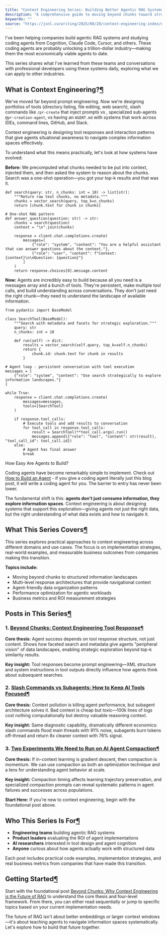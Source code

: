 ```yaml
---
title: "Context Engineering Series: Building Better Agentic RAG Systems - Jason Liu"
description: "A comprehensive guide to moving beyond chunks toward structured tool responses that teach agents how to navigate data landscapes. Learn from real implementations across coding agents and enterprise systems."
keywords: ""
source: "https://jxnl.co/writing/2025/08/28/context-engineering-index/#who-this-series-is-for?utm_source=tldrai"
---
```


[](https://github.com/jxnl/blog/edit/main/docs/writing/posts/context-engineering-index.md "Edit this page")[](https://github.com/jxnl/blog/raw/main/docs/writing/posts/context-engineering-index.md "View source of this page")

I've been helping companies build agentic RAG systems and studying coding agents from Cognition, Claude Code, Cursor, and others. These coding agents are probably unlocking a trillion-dollar industry—making them the most economically viable agents to date.

This series shares what I've learned from these teams and conversations with professional developers using these systems daily, exploring what we can apply to other industries.

## What is Context Engineering?[¶](https://jxnl.co/writing/2025/08/28/context-engineering-index/#what-is-context-engineering "Permanent link")

We've moved far beyond prompt engineering. Now we're designing portfolios of tools (directory listing, file editing, web search), slash commands like `/pr-create` that inject prompts vs , specialized sub-agents `@pr-creation-agent`, vs having an `AGENT.md` with systems that work across IDEs, command lines, GitHub, and Slack.

Context engineering is designing tool responses and interaction patterns that give agents situational awareness to navigate complex information spaces effectively.

To understand what this means practically, let's look at how systems have evolved:

**Before:** We precomputed what chunks needed to be put into context, injected them, and then asked the system to reason about the chunks. Search was a one-shot operation—you got your top-k results and that was it.

```
def search(query: str, n_chunks: int = 10) -> list[str]:
    """Return raw text chunks, no metadata."""
    chunks = vector_search(query, top_k=n_chunks)
    return [chunk.text for chunk in chunks]

# One-shot RAG pattern
def answer_question(question: str) -> str:
    chunks = search(question)
    context = "\n".join(chunks)

    response = client.chat.completions.create(
        messages=[
            {"role": "system", "content": "You are a helpful assistant that can answer questions about the context."},
            {"role": "user", "content": f"Context: {context}\n\nQuestion: {question}"}
        ]
    )
    return response.choices[0].message.content
```

**Now:** Agents are incredibly easy to build because all you need is a messages array and a bunch of tools. They're persistent, make multiple tool calls, and build understanding across conversations. They don't just need the right chunk—they need to understand the landscape of available information.

```
from pydantic import BaseModel

class SearchTool(BaseModel):
    """Search with metadata and facets for strategic exploration."""
    query: str
    n_chunks: int = 10

    def run(self) -> dict:
        results = vector_search(self.query, top_k=self.n_chunks)
        return {
            chunk.id: chunk.text for chunk in results
        }

# Agent loop - persistent conversation with tool execution
messages = [
    {"role": "system", "content": "Use search strategically to explore information landscapes."}
]

while True:
    response = client.chat.completions.create(
        messages=messages,
        tools=[SearchTool]
    )

    if response.tool_calls:
        # Execute tools and add results to conversation
        for tool_call in response.tool_calls:
            result = SearchTool(**tool_call.args).run()
            messages.append({"role": "tool", "content": str(result), "tool_call_id": tool_call.id})
    else:
        # Agent has final answer
        break
```

How Easy Are Agents to Build?

Coding agents have become remarkably simple to implement. Check out [How to Build an Agent](https://ampcode.com/how-to-build-an-agent) - if you give a coding agent literally just this blog post, it will write a coding agent for you. The barrier to entry has never been lower.

The fundamental shift is this: **agents don't just consume information, they explore information spaces**. Context engineering is about designing systems that support this exploration—giving agents not just the right data, but the right understanding of what data exists and how to navigate it.

## What This Series Covers[¶](https://jxnl.co/writing/2025/08/28/context-engineering-index/#what-this-series-covers "Permanent link")

This series explores practical approaches to context engineering across different domains and use cases. The focus is on implementation strategies, real-world examples, and measurable business outcomes from companies making this transition.

**Topics include:**

* Moving beyond chunks to structured information landscapes
* Multi-level response architectures that provide navigational context
* Agent-friendly data organization patterns
* Performance optimization for agentic workloads
* Business metrics and ROI measurement strategies

## Posts in This Series[¶](https://jxnl.co/writing/2025/08/28/context-engineering-index/#posts-in-this-series "Permanent link")

### 1. [Beyond Chunks: Context Engineering Tool Response](https://jxnl.co/writing/2025/08/27/facets-context-engineering/)[¶](https://jxnl.co/writing/2025/08/28/context-engineering-index/#1-beyond-chunks-context-engineering-tool-response "Permanent link")

**Core thesis:** Agent success depends on tool response structure, not just content. Shows how faceted search and metadata give agents "peripheral vision" of data landscapes, enabling strategic exploration beyond top-k similarity results.

**Key insight:** Tool responses become prompt engineering—XML structure and system instructions in tool outputs directly influence how agents think about subsequent searches.

### 2. [Slash Commands vs Subagents: How to Keep AI Tools Focused](https://jxnl.co/writing/2025/08/29/context-engineering-slash-commands-subagents/)[¶](https://jxnl.co/writing/2025/08/28/context-engineering-index/#2-slash-commands-vs-subagents-how-to-keep-ai-tools-focused "Permanent link")

**Core thesis:** Context pollution is killing agent performance, but subagent architecture solves it. Bad context is cheap but toxic—100k lines of logs cost nothing computationally but destroy valuable reasoning context.

**Key insight:** Same diagnostic capability, dramatically different economics: slash commands flood main threads with 91% noise, subagents burn tokens off-thread and return 8x cleaner context with 76% signal.

### 3. [Two Experiments We Need to Run on AI Agent Compaction](https://jxnl.co/writing/2025/08/30/context-engineering-compaction/)[¶](https://jxnl.co/writing/2025/08/28/context-engineering-index/#3-two-experiments-we-need-to-run-on-ai-agent-compaction "Permanent link")

**Core thesis:** If in-context learning is gradient descent, then compaction is momentum. We can use compaction as both an optimization technique and a lens for understanding agent behavior at scale.

**Key insight:** Compaction timing affects learning trajectory preservation, and specialized compaction prompts can reveal systematic patterns in agent failures and successes across populations.

**Start Here:** If you're new to context engineering, begin with the foundational post above.

## Who This Series Is For[¶](https://jxnl.co/writing/2025/08/28/context-engineering-index/#who-this-series-is-for "Permanent link")

* **Engineering teams** building agentic RAG systems
* **Product leaders** evaluating the ROI of agent implementations
* **AI researchers** interested in tool design and agent cognition
* **Anyone** curious about how agents actually work with structured data

Each post includes practical code examples, implementation strategies, and real business metrics from companies that have made this transition.

## Getting Started[¶](https://jxnl.co/writing/2025/08/28/context-engineering-index/#getting-started "Permanent link")

Start with the foundational post [Beyond Chunks: Why Context Engineering is the Future of RAG](https://jxnl.co/writing/2025/08/27/facets-context-engineering/) to understand the core thesis and four-level framework. From there, you can either read sequentially or jump to specific topics based on your current implementation needs.

The future of RAG isn't about better embeddings or larger context windows—it's about teaching agents to navigate information spaces systematically. Let's explore how to build that future together.
